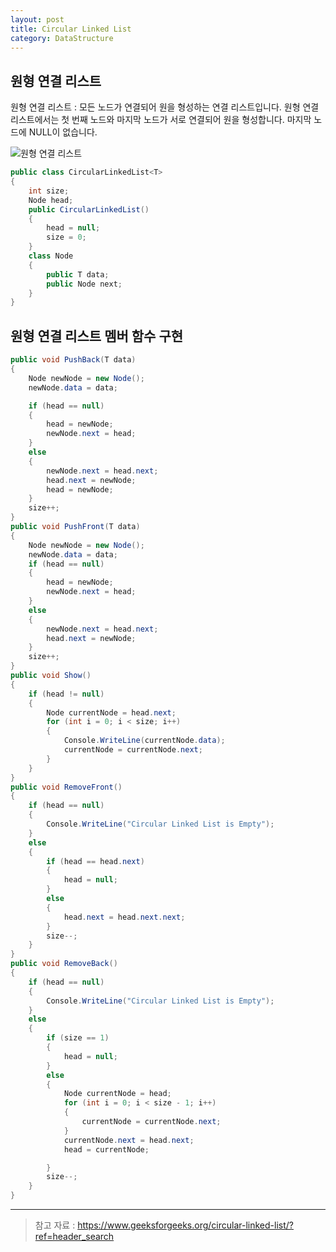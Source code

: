 ```yaml
---
layout: post
title: Circular Linked List
category: DataStructure
---
```


## 원형 연결 리스트

원형 연결 리스트 : 모든 노드가 연결되어 원을 형성하는 연결 리스트입니다.
원형 연결 리스트에서는 첫 번째 노드와 마지막 노드가 서로 연결되어 원을 형성합니다.
마지막 노드에 NULL이 없습니다.

![원형 연결 리스트](https://media.geeksforgeeks.org/wp-content/uploads/20240402130347/circular-linked-list-copy.webp)

~~~c#
public class CircularLinkedList<T>
{
    int size;
    Node head;
    public CircularLinkedList()
    {
        head = null;
        size = 0;
    }
    class Node
    {
        public T data;
        public Node next;
    }
}
~~~

## 원형 연결 리스트 멤버 함수 구현

~~~c#
public void PushBack(T data)
{
    Node newNode = new Node();
    newNode.data = data;

    if (head == null)
    {
        head = newNode;
        newNode.next = head;
    }
    else
    {
        newNode.next = head.next;
        head.next = newNode;
        head = newNode;
    }
    size++;
}
public void PushFront(T data)
{
    Node newNode = new Node();
    newNode.data = data;
    if (head == null)
    {
        head = newNode;
        newNode.next = head;
    }
    else
    {
        newNode.next = head.next;
        head.next = newNode;
    }
    size++;
}
public void Show()
{
    if (head != null)
    {
        Node currentNode = head.next;
        for (int i = 0; i < size; i++)
        {
            Console.WriteLine(currentNode.data);
            currentNode = currentNode.next;
        }
    }
}
public void RemoveFront()
{
    if (head == null)
    {
        Console.WriteLine("Circular Linked List is Empty");
    }
    else
    {
        if (head == head.next)
        {
            head = null;
        }
        else
        {
            head.next = head.next.next;
        }
        size--;
    }
}
public void RemoveBack()
{
    if (head == null)
    {
        Console.WriteLine("Circular Linked List is Empty");
    }
    else
    {
        if (size == 1)
        {
            head = null;
        }
        else
        {
            Node currentNode = head;
            for (int i = 0; i < size - 1; i++)
            {
                currentNode = currentNode.next;
            }
            currentNode.next = head.next;
            head = currentNode;

        }
        size--;
    }
}
~~~


___
> 참고 자료 : https://www.geeksforgeeks.org/circular-linked-list/?ref=header_search
